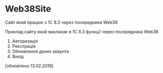 ﻿# Web38Site
Сайт який працює з 1С 8.3 через посередника Web38

Приклад сайту який викликає в 1С 8.3 функції через посередника Web38

1. Авторизація
2. Реєстрація
3. Обновлення даних акаунта
4. Вихід

[обновлено 13.02.2018]